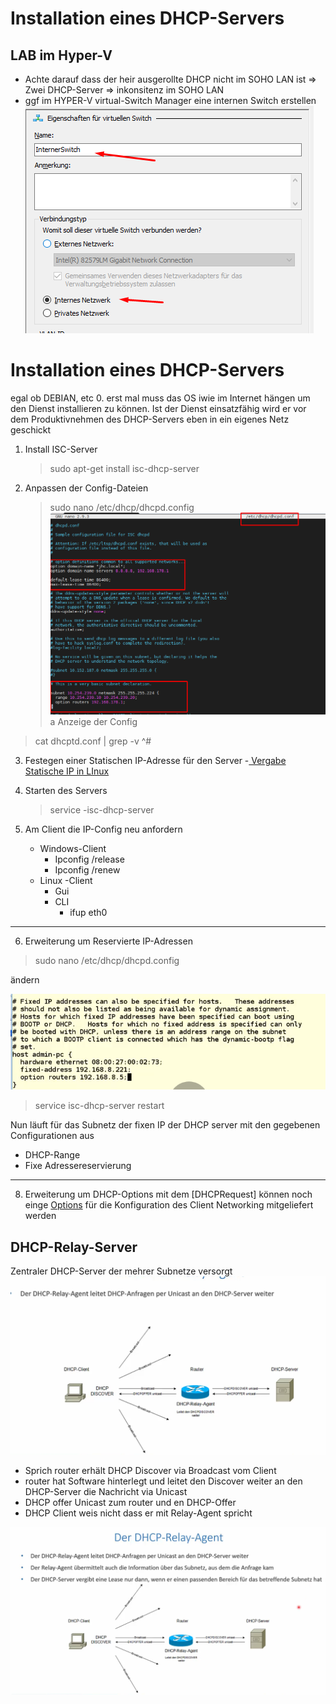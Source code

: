 <h1>Installation eines DHCP-Servers</h1>

## LAB im Hyper-V
- Achte darauf dass der heir ausgerollte DHCP nicht im SOHO LAN ist => Zwei DHCP-Server => inkonsitenz im SOHO LAN
- ggf im HYPER-V virtual-Switch Manager eine internen Switch erstellen
  ![](imgs/2020-06-29-11-52-59.png)

# Installation eines DHCP-Servers
egal ob DEBIAN, etc
0. erst mal muss das OS iwie im Internet hängen um den Dienst installieren zu können. Ist der Dienst einsatzfähig wird er vor dem Produktivnehmen des DHCP-Servers eben in ein eigenes Netz geschickt
1. Install ISC-Server
   > sudo apt-get install isc-dhcp-server

2. Anpassen der Config-Dateien
   > sudo nano /etc/dhcp/dhcpd.config
![](imgs/2020-06-29-12-02-53.png)
a
Anzeige der Config
>cat dhcptd.conf | grep -v ^#

3. Festegen einer Statischen IP-Adresse für den Server
   -[ Vergabe Statische IP in LInux](./)

4. Starten des Servers
   > service -isc-dhcp-server

5. Am Client die IP-Config neu anfordern
   - Windows-Client
     - Ipconfig /release
     - Ipconfig /renew
   - Linux -Client
     - Gui 
     - CLI
       -  ifup eth0 

---  
6. Erweiterung um Reservierte IP-Adressen

> sudo nano /etc/dhcp/dhcpd.config

ändern

![](imgs/2020-06-29-12-17-15.png)

>service isc-dhcp-server restart

Nun läuft für das Subnetz der fixen IP der DHCP server mit den gegebenen Configurationen aus 
- DHCP-Range
- Fixe Adressereservierung


--- 
8. Erweiterung um DHCP-Options
   mit dem [DHCPRequest] können noch einge [Options](https://www.iana.org/assignments/bootp-dhcp-parameters/bootp-dhcp-parameters.xhtml) für die Konfiguration des Client Networking mitgeliefert werden


## DHCP-Relay-Server
Zentraler DHCP-Server der mehrer Subnetze versorgt
![](imgs/2020-06-29-12-49-50.png)

- Sprich router erhält DHCP Discover via Broadcast vom Client
- router hat Software hinterlegt und leitet den Discover weiter an den DHCP-Server die Nachricht via Unicast
- DHCP offer Unicast zum router und en DHCP-Offer
- DHCP Client weis nicht dass er mit Relay-Agent spricht

![](imgs/2020-06-29-12-56-10.png)


